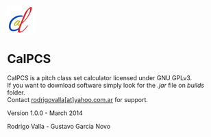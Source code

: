 ![Icon](https://github.com/rvalla/CalAc/blob/master/assets/img/icon_64.png)

# CalPCS

CalPCS is a pitch class set calculator licensed under GNU GPLv3.  
If you want to download software simply look for the *.jar* file on *builds* folder.  
Contact [rodrigovalla[at]yahoo.com.ar](mailto:rodrigovalla@yahoo.com.ar) for support.  

Version 1.0.0 - March 2014

Rodrigo Valla - Gustavo Garcia Novo